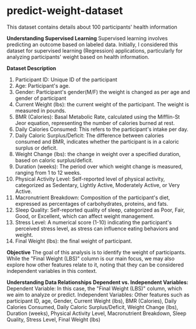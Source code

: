 # predict-weight-dataset
This dataset contains details about 100 participants' health information

**Understanding Supervised Learning** Supervised learning involves predicting an outcome based on labeled data. Initially, I considered this dataset for supervised learning (Regression) applications, particularly for analyzing participants' weight based on health information.

**Dataset Description**
1. Participant ID: Unique ID of the participant 
2. Age: Participant's age.
3. Gender:  Participant's gender(M/F) the weight is changed as per age and gender of participant 
4. Current Weight (lbs): the current weight of the participant. The weight is measured in pounds.
5. BMR (Calories): Basal Metabolic Rate, calculated using the Mifflin-St Jeor equation, representing the number of calories burned at rest.
6. Daily Calories Consumed: This refers to the participant's intake per day.
7. Daily Caloric Surplus/Deficit: The difference between calories consumed and BMR, indicates whether the participant is in a caloric surplus or deficit.
8. Weight Change (lbs): the change in weight over a specified duration, based on caloric surplus/deficit.
9. Duration (weeks): The period over which weight change is measured, ranging from 1 to 12 weeks. 
10. Physical Activity Level: Self-reported level of physical activity, categorized as Sedentary, Lightly Active, Moderately Active, or Very Active.
11. Macronutrient Breakdown: Composition of the participant's diet, expressed as percentages of carbohydrates, proteins, and fats.
12. Sleep Quality: Self-reported quality of sleep, categorized as Poor, Fair, Good, or Excellent, which can affect weight management.
13. Stress Level: A numerical score (1-10) indicating the participant's perceived stress level, as stress can influence eating behaviors and weight.
14. Final Weight (lbs): the final weight of participant.

**Objective** The goal of this analysis is to identify the weight of participants. While the "Final Weight (LBS)" column is our main focus, we may also explore how other features relate to it, noting that they can be considered independent variables in this context.

**Understanding Data Relationships** **Dependent vs. Independent Variables:** Dependent Variable: In this case, the "Final Weight (LBS)" column, which we aim to analyze or predict. Independent Variables: Other features such as participant ID, age, Gender, Current Weight (lbs), BMR (Calories), Daily Calories Consumed,
Daily Caloric Surplus/Deficit,  Weight Change (lbs), Duration (weeks), Physical Activity Level, Macronutrient Breakdown, Sleep Quality, Stress Level, Final Weight (lbs)
